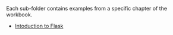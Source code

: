 Each sub-folder contains examples from a specific chapter of the workbook.

* [Intoduction to Flask](https://github.com/siwells/advanced-webtech/tree/master/code/topic_04)
